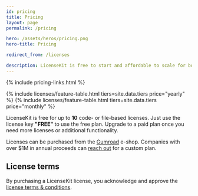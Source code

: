 ```yaml
---
id: pricing
title: Pricing
layout: page
permalink: /pricing

hero: /assets/heros/pricing.png
hero-title: Pricing

redirect_from: /licenses

description: LicenseKit is free to start and affordable to scale for both indies, startups and businesses.
---
```


{% include pricing-links.html %}

{% include licenses/feature-table.html tiers=site.data.tiers price="yearly" %}
{% include licenses/feature-table.html tiers=site.data.tiers price="monthly" %}

LicenseKit is free for up to **10** code- or file-based licenses. Just use the license key **"FREE"** to use the free plan. Upgrade to a paid plan once you need more licenses or additional functionality.

Licenses can be purchased from the [Gumroad]({{site.gumroad_url}}) e-shop. Companies with over $1M in annual proceeds can [reach out](mailto:{{site.email}}?subject=LicenseKit%20License) for a custom plan.


## License terms

By purchasing a LicenseKit license, you acknowledge and approve the [license terms & conditions](/licenses/terms-and-conditions).